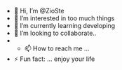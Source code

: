 - 👋 Hi, I’m @ZioSte
- 👀 I’m interested in too much things  
- 🌱 I’m currently learning developing 
- 💞️ I’m looking to collaborate..
- - 📫 How to reach me ... 
- ⚡ Fun fact: ... enjoy your life  

<!---
ZioSte/ZioSte is a ✨ special ✨ repository because its `README.md` (this file) appears on your GitHub profile.
You can click the Preview link to take a look at your changes.
--->
